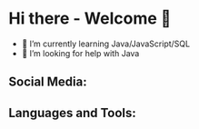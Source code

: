 # Hi there - Welcome 🦁

- 🌱 I’m currently learning Java/JavaScript/SQL
- 🤔 I’m looking for help with Java

## Social Media:

## Languages and Tools:




